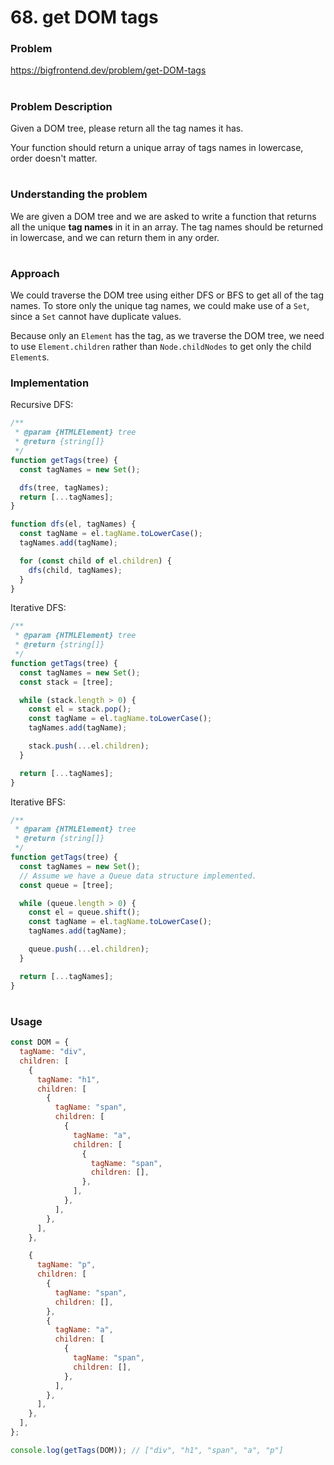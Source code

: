 # 68. get DOM tags

### Problem

https://bigfrontend.dev/problem/get-DOM-tags

#

### Problem Description

Given a DOM tree, please return all the tag names it has.

Your function should return a unique array of tags names in lowercase, order doesn't matter.

#

### Understanding the problem

We are given a DOM tree and we are asked to write a function that returns all the unique **tag names** in it in an array. The tag names should be returned in lowercase, and we can return them in any order.

#

### Approach

We could traverse the DOM tree using either DFS or BFS to get all of the tag names. To store only the unique tag names, we could make use of a `Set`, since a `Set` cannot have duplicate values.

Because only an `Element` has the tag, as we traverse the DOM tree, we need to use `Element.children` rather than `Node.childNodes` to get only the child `Element`s.

### Implementation

Recursive DFS:

```js
/**
 * @param {HTMLElement} tree
 * @return {string[]}
 */
function getTags(tree) {
  const tagNames = new Set();

  dfs(tree, tagNames);
  return [...tagNames];
}

function dfs(el, tagNames) {
  const tagName = el.tagName.toLowerCase();
  tagNames.add(tagName);

  for (const child of el.children) {
    dfs(child, tagNames);
  }
}
```

Iterative DFS:

```js
/**
 * @param {HTMLElement} tree
 * @return {string[]}
 */
function getTags(tree) {
  const tagNames = new Set();
  const stack = [tree];

  while (stack.length > 0) {
    const el = stack.pop();
    const tagName = el.tagName.toLowerCase();
    tagNames.add(tagName);

    stack.push(...el.children);
  }

  return [...tagNames];
}
```

Iterative BFS:

```js
/**
 * @param {HTMLElement} tree
 * @return {string[]}
 */
function getTags(tree) {
  const tagNames = new Set();
  // Assume we have a Queue data structure implemented.
  const queue = [tree];

  while (queue.length > 0) {
    const el = queue.shift();
    const tagName = el.tagName.toLowerCase();
    tagNames.add(tagName);

    queue.push(...el.children);
  }

  return [...tagNames];
}
```

#

### Usage 

```js
const DOM = {
  tagName: "div",
  children: [
    {
      tagName: "h1",
      children: [
        {
          tagName: "span",
          children: [
            {
              tagName: "a",
              children: [
                {
                  tagName: "span",
                  children: [],
                },
              ],
            },
          ],
        },
      ],
    },

    {
      tagName: "p",
      children: [
        {
          tagName: "span",
          children: [],
        },
        {
          tagName: "a",
          children: [
            {
              tagName: "span",
              children: [],
            },
          ],
        },
      ],
    },
  ],
};

console.log(getTags(DOM)); // ["div", "h1", "span", "a", "p"]
```
